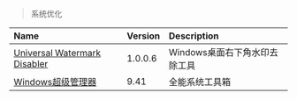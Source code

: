 > 系统优化

| Name                                | Version | Description                   |
| :---------------------------------- | :------ | :---------------------------- |
| [Universal Watermark Disabler][UWD] | 1.0.0.6 | Windows桌面右下角水印去除工具 |
| [Windows超级管理器][WSM]            | 9.41    | 全能系统工具箱                |

[UWD]: https://winaero.com/download-universal-watermark-disabler/ "跳转官网"
[WSM]: https://www.collithel.com/windows_super_manager/ "跳转官网"
